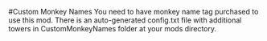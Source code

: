 #Custom Monkey Names
You need to have monkey name tag purchased to use this mod. 
There is an auto-generated config.txt file with additional towers in CustomMonkeyNames folder at your mods directory.
